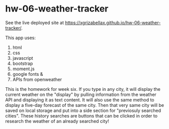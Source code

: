 # hw-06-weather-tracker

See the live deployed site at https://xgrizabellax.github.io/hw-06-weather-tracker/.

This app uses:

1. html
2. css
3. javascript
4. bootstrap
5. moment.js
6. google fonts &
7. APIs from openweather

This is the homework for week six. If you type in any city, it will display the current weather on the "display" by pulling information from the weather API and displaying it as text content. It will also use the same method to display a five-day forecast of the same city. Then that very same city will be saved on local storage and put into a side section for "previosuly searched cities". These history searches are buttons that can be clicked in order to research the weather of an already searched city!


